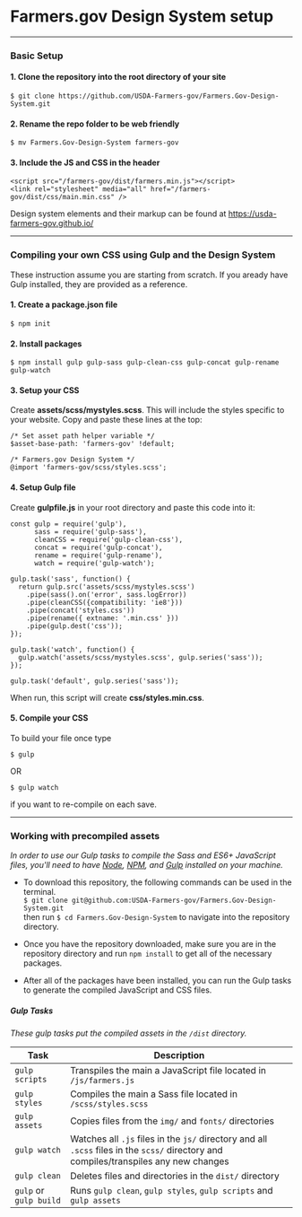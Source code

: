 # Farmers.gov Design System setup
---

### Basic Setup
#### 1. Clone the repository into the root directory of your site
`$ git clone https://github.com/USDA-Farmers-gov/Farmers.Gov-Design-System.git`

#### 2. Rename the repo folder to be web friendly
`$ mv Farmers.Gov-Design-System farmers-gov`

#### 3. Include the JS and CSS in the header
```
<script src="/farmers-gov/dist/farmers.min.js"></script>
<link rel="stylesheet" media="all" href="/farmers-gov/dist/css/main.min.css" />
```

<p class="hide-on-site">
      Design system elements and their markup can be found at <a href="https://usda-farmers-gov.github.io/">https://usda-farmers-gov.github.io/</a>
</p>

---

### Compiling your own CSS using Gulp and the Design System

These instruction assume you are starting from scratch. If you aready have Gulp installed, they are provided as a reference.

#### 1. Create a package.json file

`$ npm init`

#### 2. Install packages

`$ npm install gulp gulp-sass gulp-clean-css gulp-concat gulp-rename gulp-watch`

#### 3. Setup your CSS
Create **assets/scss/mystyles.scss**. This will include the styles specific to your website. Copy and paste these lines at the top:

``` 
/* Set asset path helper variable */
$asset-base-path: 'farmers-gov' !default;

/* Farmers.gov Design System */
@import 'farmers-gov/scss/styles.scss'; 
```

#### 4. Setup Gulp file
Create **gulpfile.js** in your root directory and paste this code into it:

```
const gulp = require('gulp'),
      sass = require('gulp-sass'),
      cleanCSS = require('gulp-clean-css'),
      concat = require('gulp-concat'),
      rename = require('gulp-rename'),
      watch = require('gulp-watch');

gulp.task('sass', function() {
  return gulp.src('assets/scss/mystyles.scss') 
    .pipe(sass().on('error', sass.logError))
    .pipe(cleanCSS({compatibility: 'ie8'}))
    .pipe(concat('styles.css')) 
    .pipe(rename({ extname: '.min.css' }))
    .pipe(gulp.dest('css')); 
});

gulp.task('watch', function() {
  gulp.watch('assets/scss/mystyles.scss', gulp.series('sass'));
});

gulp.task('default', gulp.series('sass'));
```
When run, this script will create **css/styles.min.css**.

#### 5. Compile your CSS
To build your file once type

`$ gulp`

OR 

`$ gulp watch` 

if you want to re-compile on each save.

---

### Working with precompiled assets

_In order to use our Gulp tasks to compile the Sass and ES6+ JavaScript files, you'll need to have [Node](https://nodejs.org/en/), [NPM](https://www.npmjs.com/), and [Gulp](https://gulpjs.com/) installed on your machine._

+ To download this repository, the following commands can be used in the terminal.  
  `$ git clone git@github.com:USDA-Farmers-gov/Farmers.Gov-Design-System.git`  
then run `$ cd Farmers.Gov-Design-System` to navigate into the repository directory.

+ Once you have the repository downloaded, make sure you are in the repository directory and run `npm install` to get all of the necessary packages.

+ After all of the packages have been installed, you can run the Gulp tasks to generate the compiled JavaScript and CSS files.

##### Gulp Tasks   
_These gulp tasks put the compiled assets in the `/dist` directory._   

| Task                   | Description                                                                                                                          |
| ---------------------- | ------------------------------------------------------------------------------------------------------------------------------------ |
| `gulp scripts`         | Transpiles the main a JavaScript file located in `/js/farmers.js`                                                                    |
| `gulp styles`          | Compiles the main a Sass file located in `/scss/styles.scss`                                                                          |
| `gulp assets`          | Copies files from the `img/` and `fonts/` directories                                                                                |
| `gulp watch`           | Watches all `.js` files in the `js/` directory and all `.scss` files in the `scss/` directory and compiles/transpiles any new changes |
| `gulp clean`           | Deletes files and directories in the `dist/` directory                                                                               |
| `gulp` or `gulp build` | Runs `gulp clean`, `gulp styles`, `gulp scripts` and `gulp assets`                                                                   |
